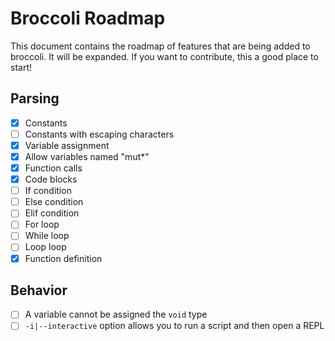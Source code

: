 # Broccoli Roadmap

This document contains the roadmap of features that are being added to broccoli. It will
be expanded. If you want to contribute, this a good place to start!

## Parsing

* [x] Constants
* [ ] Constants with escaping characters
* [x] Variable assignment
* [x] Allow variables named "mut\*"
* [x] Function calls
* [x] Code blocks
* [ ] If condition
* [ ] Else condition
* [ ] Elif condition
* [ ] For loop
* [ ] While loop
* [ ] Loop loop
* [x] Function definition

## Behavior
* [ ] A variable cannot be assigned the `void` type
* [ ] `-i|--interactive` option allows you to run a script and then open a REPL
